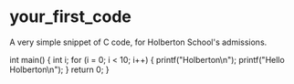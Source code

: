 # your_first_code
A very simple snippet of C code, for Holberton School's admissions.

int main()
{
  int i;
  for (i = 0; i < 10; i++)
  {
    printf("Holberton\n");
 printf("Hello Holberton\n");
 }
  return 0;
}
